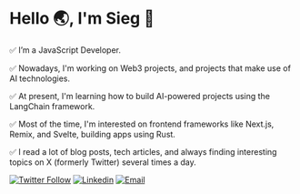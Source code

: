 # Hello :earth_asia:, I'm Sieg 👨‍

✅ I’m a JavaScript Developer. 

✅ Nowadays, I'm working on Web3 projects, and projects that make use of AI technologies.

✅ At present, I'm learning how to build AI-powered projects using the LangChain framework.

✅ Most of the time, I'm interested on frontend frameworks like Next.js, Remix, and Svelte, building apps using Rust.

✅ I read a lot of blog posts, tech articles, and always finding interesting topics on X (formerly Twitter) several times a day.

[![Twitter Follow](https://img.shields.io/badge/siegblink-blue?style=for-the-badge&logo=x)](https://twitter.com/siegblink1)
[![Linkedin](https://img.shields.io/badge/siegblink-blue?style=for-the-badge&logo=linkedin)](https://www.linkedin.com/in/siegblink)
[![Email](https://img.shields.io/badge/siegblink-blue?style=for-the-badge&logo=facebook)](https://www.facebook.com/siegblink182/)
